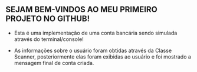 ## SEJAM BEM-VINDOS AO MEU PRIMEIRO PROJETO NO GITHUB!
  
- Esta é uma implementação de uma conta bancária sendo simulada através do terminal/console!

- As informações sobre o usuário foram obtidas através da Classe Scanner, posteriormente elas foram exibidas ao usuário e foi mostrado a mensagem final de conta criada. 
